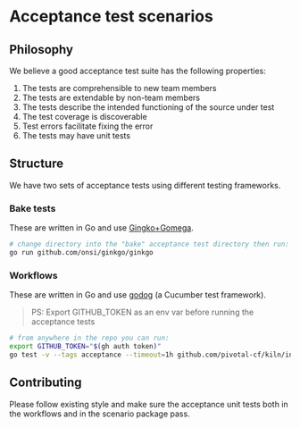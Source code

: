 # Acceptance test scenarios

## Philosophy

We believe a good acceptance test suite has the following properties:
1. The tests are comprehensible to new team members
1. The tests are extendable by non-team members
1. The tests describe the intended functioning of the source under test
1. The test coverage is discoverable
1. Test errors facilitate fixing the error
1. The tests may have unit tests

## Structure

We have two sets of acceptance tests using different testing frameworks.

### Bake tests
These are written in Go and use [Gingko+Gomega](https://onsi.github.io/ginkgo/).

```bash
# change directory into the "bake" acceptance test directory then run:
go run github.com/onsi/ginkgo/ginkgo
```

### Workflows
These are written in Go and use [godog](https://github.com/cucumber/godog) (a Cucumber test framework).

> PS: Export GITHUB_TOKEN as an env var before running the acceptance tests

```bash
# from anywhere in the repo you can run:
export GITHUB_TOKEN="$(gh auth token)"
go test -v --tags acceptance --timeout=1h github.com/pivotal-cf/kiln/internal/acceptance/workflows
```

## Contributing

Please follow existing style and make sure the acceptance unit tests both in the workflows and in the scenario package pass.
